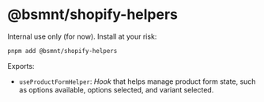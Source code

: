 # @bsmnt/shopify-helpers

Internal use only (for now). Install at your risk:

```zsh
pnpm add @bsmnt/shopify-helpers
```

Exports:

- `useProductFormHelper`: _Hook_ that helps manage product form state, such as options available, options selected, and variant selected.
